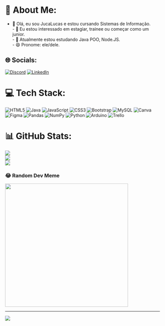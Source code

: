 # 💫 About Me:
- 👋 Olá, eu sou JucaLucas e estou cursando Sistemas de Informação.<br>- 👀 Eu estou interessado em estagiar, trainee ou  começar como um junior.<br>- 🌱 Atualmente estou estudando Java POO, Node.JS.<br>- 😄 Pronome: ele/dele.


## 🌐 Socials:
[![Discord](https://img.shields.io/badge/Discord-%237289DA.svg?logo=discord&logoColor=white)](https://discord.gg/https://discord.com/invite/vTQH47Rs) [![LinkedIn](https://img.shields.io/badge/LinkedIn-%230077B5.svg?logo=linkedin&logoColor=white)](https://linkedin.com/in/JoãoLucasSantanaSilvaMarques) 

# 💻 Tech Stack:
![HTML5](https://img.shields.io/badge/html5-%23E34F26.svg?style=for-the-badge&logo=html5&logoColor=white) ![Java](https://img.shields.io/badge/java-%23ED8B00.svg?style=for-the-badge&logo=openjdk&logoColor=white) ![JavaScript](https://img.shields.io/badge/javascript-%23323330.svg?style=for-the-badge&logo=javascript&logoColor=%23F7DF1E) ![CSS3](https://img.shields.io/badge/css3-%231572B6.svg?style=for-the-badge&logo=css3&logoColor=white) ![Bootstrap](https://img.shields.io/badge/bootstrap-%238511FA.svg?style=for-the-badge&logo=bootstrap&logoColor=white) ![MySQL](https://img.shields.io/badge/mysql-%2300000f.svg?style=for-the-badge&logo=mysql&logoColor=white) ![Canva](https://img.shields.io/badge/Canva-%2300C4CC.svg?style=for-the-badge&logo=Canva&logoColor=white) ![Figma](https://img.shields.io/badge/figma-%23F24E1E.svg?style=for-the-badge&logo=figma&logoColor=white) ![Pandas](https://img.shields.io/badge/pandas-%23150458.svg?style=for-the-badge&logo=pandas&logoColor=white) ![NumPy](https://img.shields.io/badge/numpy-%23013243.svg?style=for-the-badge&logo=numpy&logoColor=white) ![Python](https://img.shields.io/badge/python-3670A0?style=for-the-badge&logo=python&logoColor=ffdd54) ![Arduino](https://img.shields.io/badge/-Arduino-00979D?style=for-the-badge&logo=Arduino&logoColor=white) ![Trello](https://img.shields.io/badge/Trello-%23026AA7.svg?style=for-the-badge&logo=Trello&logoColor=white)
# 📊 GitHub Stats:
![](https://github-readme-stats.vercel.app/api?username=JucaLucas&theme=radical&hide_border=false&include_all_commits=false&count_private=false)<br/>
![](https://github-readme-streak-stats.herokuapp.com/?user=JucaLucas&theme=radical&hide_border=false)<br/>
![](https://github-readme-stats.vercel.app/api/top-langs/?username=JucaLucas&theme=radical&hide_border=false&include_all_commits=false&count_private=false&layout=compact)

### 😂 Random Dev Meme
<img src='https://randommeme-five.vercel.app/' style="height: 400px;"/>

---
[![](https://visitcount.itsvg.in/api?id=JucaLucas&icon=0&color=0)](https://visitcount.itsvg.in)

<!-- Proudly created with GPRM ( https://gprm.itsvg.in ) -->

